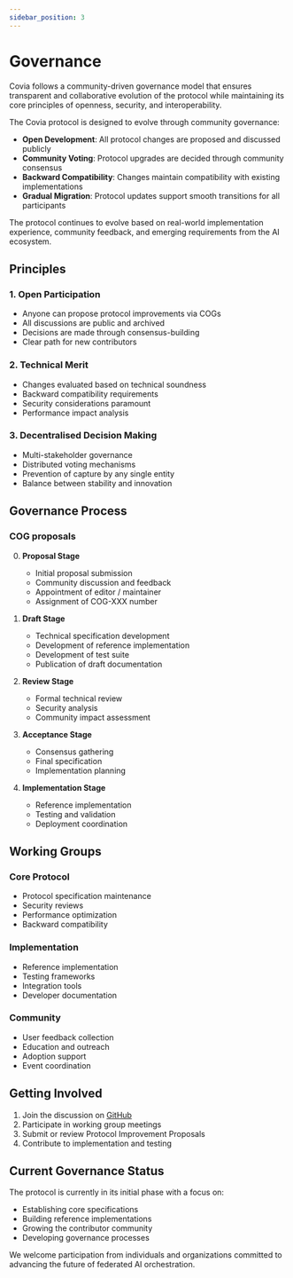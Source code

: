 ```yaml
---
sidebar_position: 3
---
```


# Governance

Covia follows a community-driven governance model that ensures transparent and collaborative evolution of the protocol while maintaining its core principles of openness, security, and interoperability.

The Covia protocol is designed to evolve through community governance:

- **Open Development**: All protocol changes are proposed and discussed publicly
- **Community Voting**: Protocol upgrades are decided through community consensus
- **Backward Compatibility**: Changes maintain compatibility with existing implementations
- **Gradual Migration**: Protocol updates support smooth transitions for all participants

The protocol continues to evolve based on real-world implementation experience, community feedback, and emerging requirements from the AI ecosystem. 

## Principles

### 1. Open Participation
- Anyone can propose protocol improvements via COGs
- All discussions are public and archived
- Decisions are made through consensus-building
- Clear path for new contributors

### 2. Technical Merit
- Changes evaluated based on technical soundness
- Backward compatibility requirements
- Security considerations paramount
- Performance impact analysis

### 3. Decentralised Decision Making
- Multi-stakeholder governance
- Distributed voting mechanisms
- Prevention of capture by any single entity
- Balance between stability and innovation

## Governance Process

### COG proposals 

0. **Proposal Stage**
   - Initial proposal submission
   - Community discussion and feedback
   - Appointment of editor / maintainer
   - Assignment of COG-XXX number

1. **Draft Stage**
   - Technical specification development
   - Development of reference implementation
   - Development of test suite 
   - Publication of draft documentation

2. **Review Stage**
   - Formal technical review
   - Security analysis
   - Community impact assessment

3. **Acceptance Stage**
   - Consensus gathering
   - Final specification
   - Implementation planning

4. **Implementation Stage**
   - Reference implementation
   - Testing and validation
   - Deployment coordination

## Working Groups

### Core Protocol
- Protocol specification maintenance
- Security reviews
- Performance optimization
- Backward compatibility

### Implementation
- Reference implementation
- Testing frameworks
- Integration tools
- Developer documentation

### Community
- User feedback collection
- Education and outreach
- Adoption support
- Event coordination

## Getting Involved

1. Join the discussion on [GitHub](https://github.com/covia-ai)
2. Participate in working group meetings
3. Submit or review Protocol Improvement Proposals
4. Contribute to implementation and testing

## Current Governance Status

The protocol is currently in its initial phase with a focus on:

- Establishing core specifications
- Building reference implementations
- Growing the contributor community
- Developing governance processes

We welcome participation from individuals and organizations committed to advancing the future of federated AI orchestration. 